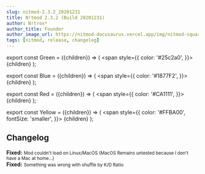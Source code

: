 ```yaml
---
slug: nitmod-2.3.2_20201231
title: N!tmod 2.3.2 (Build 20201231)
author: N!trox*
author_title: Founder
author_image_url: https://nitmod-docusaurus.vercel.app/img/nitmod-square.webp
tags: [nitmod, release, changelog]
---
```


export const Green = ({children}) => (
  <span
    style={{
      color: '#25c2a0',
    }}>
    {children}
  </span>
);

export const Blue = ({children}) => (
  <span
    style={{
      color: '#1877F2',
    }}>
    {children}
  </span>
);

export const Red = ({children}) => (
  <span
    style={{
      color: '#CA1111',
    }}>
    {children}
  </span>
);

export const Yellow = ({children}) => (
  <span
    style={{
      color: '#FFBA00',
      fontSize: 'smaller',
    }}>
    {children}
  </span>
);

## Changelog
**<Blue>Fixed:</Blue>** <small>Mod couldn't load on Linux/MacOS (MacOS Remains untested because I don't have a Mac at home...)</small>  
**<Blue>Fixed:</Blue>** <small>Something was wrong with shuffle by K/D Ratio</small>  
